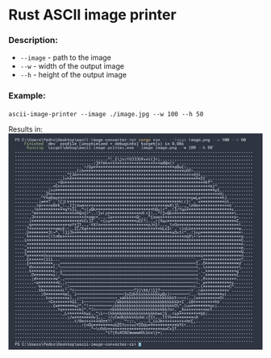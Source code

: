 # Rust ASCII image printer

### Description:
- `--image` - path to the image
- `--w` - width of the output image
- `--h` - height of the output image


### Example:
`ascii-image-printer --image ./image.jpg --w 100 --h 50`

Results in:
![exampe](./example.png)



